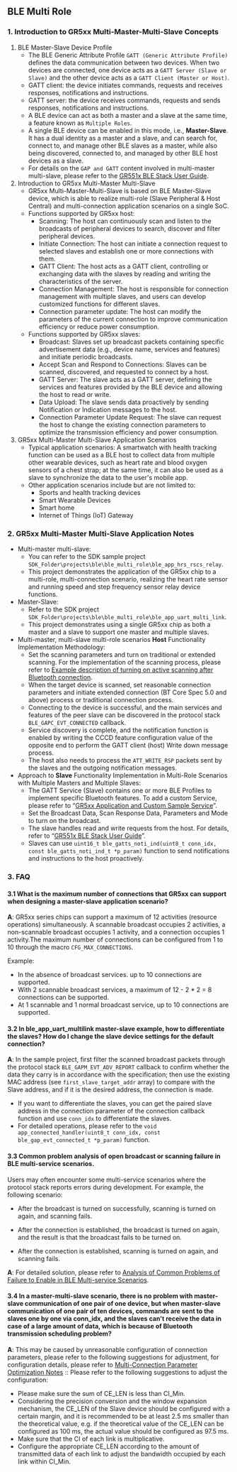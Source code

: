 ## BLE Multi Role


### 1. Introduction to GR5xx Multi-Master-Multi-Slave Concepts

1. BLE Master-Slave Device Profile
    - The BLE Generic Attribute Profile `GATT (Generic Attribute Profile)` defines the data communication between two devices. When two devices are connected, one device acts as a `GATT Server (Slave or Slave)` and the other device acts as a `GATT Client (Master or Host)`.
    - GATT client: the device initiates commands, requests and receives responses, notifications and instructions.
    - GATT server: the device receives commands, requests and sends responses, notifications and instructions.
    - A BLE device can act as both a master and a slave at the same time, a feature known as `Multiple Roles`.
    - A single BLE device can be enabled in this mode, i.e., **Master-Slave**. It has a dual identity as a master and a slave, and can search for, connect to, and manage other BLE slaves as a master, while also being discovered, connected to, and managed by other BLE host devices as a slave.
    - For details on the `GAP and GATT` content involved in multi-master multi-slave, please refer to the [GR551x BLE Stack User Guide](https://docs.goodix.com/zh/online/detail/gr55xx_ble_stack_user_guide).
2. Introduction to GR5xx Multi-Master Multi-Slave
    - GR5xx Multi-Master-Multi-Slave is based on BLE Master-Slave device, which is able to realize multi-role (Slave Peripheral & Host Central) and multi-connection application scenarios on a single SoC.
    - Functions supported by GR5xx host:
        - Scanning: The host can continuously scan and listen to the broadcasts of peripheral devices to search, discover and filter peripheral devices.
        - Initiate Connection: The host can initiate a connection request to selected slaves and establish one or more connections with them.
        - GATT Client: The host acts as a GATT client, controlling or exchanging data with the slaves by reading and writing the characteristics of the server.
        - Connection Management: The host is responsible for connection management with multiple slaves, and users can develop customized functions for different slaves.
        - Connection parameter update: The host can modify the parameters of the current connection to improve communication efficiency or reduce power consumption.
    - Functions supported by GR5xx slaves:
        - Broadcast: Slaves set up broadcast packets containing specific advertisement data (e.g., device name, services and features) and initiate periodic broadcasts.
        - Accept Scan and Respond to Connections: Slaves can be scanned, discovered, and requested to connect by a host.
        - GATT Server: The slave acts as a GATT server, defining the services and features provided by the BLE device and allowing the host to read or write.
        - Data Upload: The slave sends data proactively by sending Notification or Indication messages to the host.
        - Connection Parameter Update Request: The slave can request the host to change the existing connection parameters to optimize the transmission efficiency and power consumption.
3. GR5xx Multi-Master Multi-Slave Application Scenarios
    - Typical application scenarios: A smartwatch with health tracking function can be used as a BLE host to collect data from multiple other wearable devices, such as heart rate and blood oxygen sensors of a chest strap; at the same time, it can also be used as a slave to synchronize the data to the user's mobile app.
    - Other application scenarios include but are not limited to:
        - Sports and health tracking devices
        - Smart Wearable Devices
        - Smart home
        - Internet of Things (IoT) Gateway



### 2. GR5xx Multi-Master Multi-Slave Application Notes

- Multi-master multi-slave:
    - You can refer to the SDK sample project `SDK_Folder\projects\ble\ble_multi_role\ble_app_hrs_rscs_relay`.
    - This project demonstrates the application of the GR5xx chip to a multi-role, multi-connection scenario, realizing the heart rate sensor and running speed and step frequency sensor relay device functions.
- Master-Slave:
    - Refer to the SDK project `SDK_Folder\projects\ble\ble_multi_role\ble_app_uart_multi_link`.
    - This project demonstrates using a single GR5xx chip as both a master and a slave to support one master and multiple slaves.
- Multi-master, multi-slave multi-role scenarios **Host** Functionality Implementation Methodology:
    - Set the scanning parameters and turn on traditional or extended scanning. For the implementation of the scanning process, please refer to [Example description of turning on active scanning after Bluetooth connection](https://developers.goodix.com/zh/bbs/blog_detail/dc587d956a1a431c9021d6a9be8c52cb).
    - When the target device is scanned, set reasonable connection parameters and initiate extended connection (BT Core Spec 5.0 and above) process or traditional connection process.
    - Connecting to the device is successful, and the main services and features of the peer slave can be discovered in the protocol stack `BLE_GAPC_EVT_CONNECTED` callback.
    - Service discovery is complete, and the notification function is enabled by writing the CCCD feature configuration value of the opposite end to perform the GATT client (host) Write down message process.
    - The host also needs to process the `ATT_WRITE_RSP` packets sent by the slaves and the outgoing notification messages.
- Approach to **Slave** Functionality Implementation in Multi-Role Scenarios with Multiple Masters and Multiple Slaves:
    - The GATT Service (Slave) contains one or more BLE Profiles to implement specific Bluetooth features. To add a custom Service, please refer to “[GR5xx Application and Custom Sample Service](https://docs.goodix.com/zh/online/custom_sample_service_bl)”.
    - Set the Broadcast Data, Scan Response Data, Parameters and Mode to turn on the broadcast.
    - The slave handles read and write requests from the host. For details, refer to “[GR551x BLE Stack User Guide](https://docs.goodix.com/zh/online/gr55xx_ble_stack_user_guide)”.
    - Slaves can use `uint16_t ble_gatts_noti_ind(uint8_t conn_idx, const ble_gatts_noti_ind_t *p_param)` function to send notifications and instructions to the host proactively.



### 3. FAQ

#### 3.1 What is the maximum number of connections that GR5xx can support when designing a master-slave application scenario?

**A**: GR5xx series chips can support a maximum of 12 activities (resource operations) simultaneously. A scannable broadcast occupies 2 activities, a non-scannable broadcast occupies 1 activity, and a connection occupies 1 activity.The maximum number of connections can be configured from 1 to 10 through the macro `CFG_MAX_CONNECTIONS`.

Example:
- In the absence of broadcast services. up to 10 connections are supported.
- With 2 scannable broadcast services, a maximum of 12 - 2 * 2 = 8 connections can be supported.
- At 1 scannable and 1 normal broadcast service, up to 10 connections are supported.

#### 3.2 In ble_app_uart_multilink master-slave example, how to differentiate the slaves? How do I change the slave device settings for the default connection?

**A**: In the sample project, first filter the scanned broadcast packets through the protocol stack `BLE_GAPM_EVT_ADV_REPORT` callback to confirm whether the data they carry is in accordance with the specification; then use the existing MAC address (see `first_slave_target_addr` array) to compare with the Slave address, and if it is the desired address, the connection is made.

- If you want to differentiate the slaves, you can get the paired slave address in the connection parameter of the connection callback function and use `conn_idx` to differentiate the slaves.
- For detailed operations, please refer to the `void app_connected_handler(uint8_t conn_idx, const ble_gap_evt_connected_t *p_param)` function.

#### 3.3 Common problem analysis of open broadcast or scanning failure in BLE multi-service scenarios.

Users may often encounter some multi-service scenarios where the protocol stack reports errors during development. For example, the following scenario:

- After the broadcast is turned on successfully, scanning is turned on again, and scanning fails.

- After the connection is established, the broadcast is turned on again, and the result is that the broadcast fails to be turned on.

- After the connection is established, scanning is turned on again, and scanning fails.

**A**: For detailed solution, please refer to [Analysis of Common Problems of Failure to Enable in BLE Multi-service Scenarios](https://developers.goodix.com/zh/bbs/blog_detail/213844795e8a45d59a4501fa80d519c4).



#### 3.4 In a master-multi-slave scenario, there is no problem with master-slave communication of one pair of one device, but when master-slave communication of one pair of ten devices, commands are sent to the slaves one by one via conn_idx, and the slaves can't receive the data in case of a large amount of data, which is because of Bluetooth transmission scheduling problem?

**A**: This may be caused by unreasonable configuration of connection parameters, please refer to the following suggestions for adjustment, for configuration details, please refer to [Multi-Connection Parameter Optimization Notes](https://developers.goodix.com/zh/bbs/detail/87e8f3be6c9b464496381ac8f8ff4893) :: Please refer to the following suggestions to adjust the configuration:

- Please make sure the sum of CE_LEN is less than CI_Min.
- Considering the precision conversion and the window expansion mechanism, the CE_LEN of the Slave device should be configured with a certain margin, and it is recommended to be at least 2.5 ms smaller than the theoretical value, e.g. if the theoretical value of the CE_LEN can be configured as 100 ms, the actual value should be configured as 97.5 ms.
- Make sure that the CI of each link is multiplicative.
- Configure the appropriate CE_LEN according to the amount of transmitted data of each link to adjust the bandwidth occupied by each link within CI_Min.
